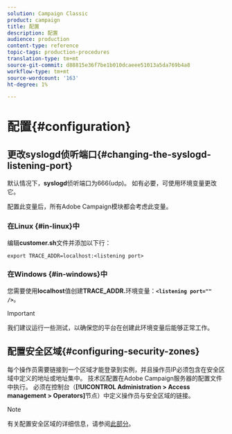 ```yaml
---
solution: Campaign Classic
product: campaign
title: 配置
description: 配置
audience: production
content-type: reference
topic-tags: production-procedures
translation-type: tm+mt
source-git-commit: d88815e36f7be1b010dcaeee51013a5da769b4a8
workflow-type: tm+mt
source-wordcount: '163'
ht-degree: 1%

---
```



# 配置{#configuration}

## 更改syslogd侦听端口{#changing-the-syslogd-listening-port}

默认情况下，**syslogd**&#x200B;侦听端口为666(udp)。 如有必要，可使用环境变量更改它。

配置此变量后，所有Adobe Campaign模块都会考虑此变量。

### 在Linux {#in-linux}中

编辑&#x200B;**customer.sh**&#x200B;文件并添加以下行：

```
export TRACE_ADDR=localhost:<listening port>
```

### 在Windows {#in-windows}中

您需要使用&#x200B;**localhost**&#x200B;值创建&#x200B;**TRACE_ADDR.**&#x200B;环境变量：**`<listening port="" />`**。

>[!IMPORTANT]
>
>我们建议运行一些测试，以确保您的平台在创建此环境变量后能够正常工作。

## 配置安全区域{#configuring-security-zones}

每个操作员需要链接到一个区域才能登录到实例，并且操作员IP必须包含在安全区域中定义的地址或地址集中。 技术区配置在Adobe Campaign服务器的配置文件中执行。 必须在控制台（**[!UICONTROL Administration > Access management > Operators]**&#x200B;节点）中定义操作员与安全区域的链接。

>[!NOTE]
>
>有关配置安全区域的详细信息，请参阅[此部分](../../installation/using/security-zones.md)。
